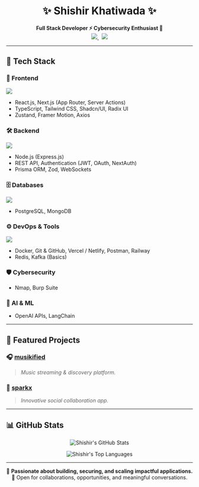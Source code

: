 <h1 align="center">✨ Shishir Khatiwada ✨</h1>

<p align="center">
  <b>Full Stack Developer ⚡ Cybersecurity Enthusiast 🔐</b><br/>
  <a href="https://instagram.com/shishirkhatiwadss" target="_blank">
    <img src="https://img.shields.io/badge/Instagram-%40shishirkhatiwadss-blueviolet?style=for-the-badge&logo=instagram" />
  </a>
  &nbsp;
  <a href="https://www.linkedin.com/in/shishir-khatiwada-58a866279/" target="_blank">
    <img src="https://img.shields.io/badge/LinkedIn-shishir--khatiwada-0A66C2?style=for-the-badge&logo=linkedin&logoColor=white" />
  </a>
</p>

---

## 🚀 Tech Stack

### 🎨 Frontend
<img src="https://skillicons.dev/icons?i=react,nextjs,typescript,tailwind,radix,framer,axios" />

- React.js, Next.js (App Router, Server Actions)
- TypeScript, Tailwind CSS, Shadcn/UI, Radix UI
- Zustand, Framer Motion, Axios

### 🛠 Backend
<img src="https://skillicons.dev/icons?i=nodejs,express" />

- Node.js (Express.js)
- REST API, Authentication (JWT, OAuth, NextAuth)
- Prisma ORM, Zod, WebSockets

### 🗄 Databases
<img src="https://skillicons.dev/icons?i=postgres,mongodb" />

- PostgreSQL, MongoDB

### ⚙ DevOps & Tools
<img src="https://skillicons.dev/icons?i=docker,git,github,vercel,postman" />

- Docker, Git & GitHub, Vercel / Netlify, Postman, Railway
- Redis, Kafka (Basics)

### 🛡 Cybersecurity
- Nmap, Burp Suite  

### 🤖 AI & ML
- OpenAI APIs, LangChain

---

## 🌟 Featured Projects

### 🎧 [musikified](https://github.com/shishirkhatiwada/musikified)
> *Music streaming & discovery platform.*

### 🚀 [sparkx](https://github.com/shishirkhatiwada/sparkx)
> *Innovative social collaboration app.*

---

## 📊 GitHub Stats

<p align="center">
  <img src="https://github-readme-stats.vercel.app/api?username=shishirkhatiwada&show_icons=true&theme=radical&hide_border=true&border_radius=10&count_private=true" alt="Shishir's GitHub Stats" />
</p>

<p align="center">
  <img src="https://github-readme-stats.vercel.app/api/top-langs/?username=shishirkhatiwada&layout=compact&theme=radical&hide_border=true&border_radius=10" alt="Shishir's Top Languages" />
</p>

---

<p align="center">
  🚀 <b>Passionate about building, securing, and scaling impactful applications.</b> <br>
  🤝 Open for collaborations, opportunities, and meaningful conversations.
</p>
